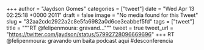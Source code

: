 
+++
author = "Jaydson Gomes"
categories = ["tweet"]
date = "Wed Apr 13 02:25:18 +0000 2011"
draft = false
image = "No media found for this Tweet"
slug = "32aa2cdc2922a2c8e5fa6982a0d6ce3eabbef5fd"
tags = ["tweet"]
title = """RT @felipenmoura: gravand..."""
tweet = true
tweet_url = "https://twitter.com/jaydson/status/57992728096669696"
+++
RT @felipenmoura: gravando um baita podcast aqui #desconferencia
